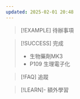 ```yaml
---
updated: 2025-02-01 20:48
---
```

> [!EXAMPLE] 待辦事項


> [!SUCCESS] 完成
>  - 生物藥劑MK3
>  - P109 生理電子化
 

> [!FAQ] 追蹤


> [!LEARN]- 額外學習

